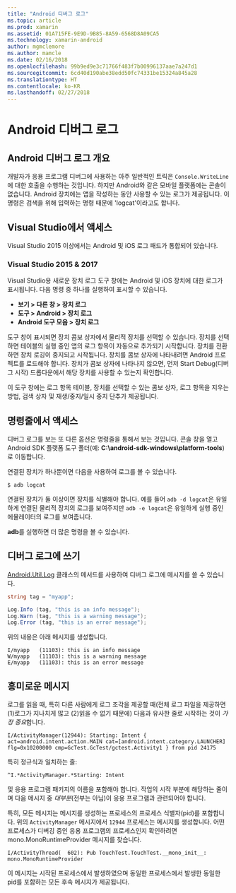 ```yaml
---
title: "Android 디버그 로그"
ms.topic: article
ms.prod: xamarin
ms.assetid: 01A715FE-9E9D-9B85-8A59-6568D8A09CA5
ms.technology: xamarin-android
author: mgmclemore
ms.author: mamcle
ms.date: 02/16/2018
ms.openlocfilehash: 99b9ed9e3c71766f483f7b00996137aae7a247d1
ms.sourcegitcommit: 6cd40d190abe38edd50fc74331be15324a845a28
ms.translationtype: HT
ms.contentlocale: ko-KR
ms.lasthandoff: 02/27/2018
---
```

# <a name="android-debug-log"></a>Android 디버그 로그

## <a name="android-debug-log-overview"></a>Android 디버그 로그 개요

개발자가 응용 프로그램 디버그에 사용하는 아주 일반적인 트릭은 `Console.WriteLine`에 대한 호출을 수행하는 것입니다. 하지만 Android와 같은 모바일 플랫폼에는 콘솔이 없습니다. Android 장치에는 앱을 작성하는 동안 사용할 수 있는 로그가 제공됩니다. 이 명령은 검색을 위해 입력하는 명령 때문에 'logcat'이라고도 합니다.

## <a name="accessing-from-visual-studio"></a>Visual Studio에서 액세스

Visual Studio 2015 이상에서는 Android 및 iOS 로그 패드가 통합되어 있습니다.

### <a name="visual-studio-2015--2017"></a>Visual Studio 2015 & 2017

Visual Studio용 새로운 장치 로그 도구 창에는 Android 및 iOS 장치에 대한 로그가 표시됩니다. 다음 명령 중 하나를 실행하여 표시할 수 있습니다. 

-   **보기 > 다른 창 > 장치 로그**
-   **도구 > Android > 장치 로그**
-   **Android 도구 모음 > 장치 로그**

도구 창이 표시되면 장치 콤보 상자에서 물리적 장치를 선택할 수 있습니다. 장치를 선택하면 테이블의 실행 중인 앱의 로그 항목이 자동으로 추가되기 시작합니다. 장치를 전환하면 장치 로깅이 중지되고 시작됩니다. 장치를 콤보 상자에 나타내려면 Android 프로젝트를 로드해야 합니다. 장치가 콤보 상자에 나타나지 않으면, 먼저 Start Debug(디버그 시작) 드롭다운에서 해당 장치를 사용할 수 있는지 확인합니다. 

이 도구 창에는 로그 항목 테이블, 장치를 선택할 수 있는 콤보 상자, 로그 항목을 지우는 방법, 검색 상자 및 재생/중지/일시 중지 단추가 제공됩니다. 


<a name="Accessing_from_the_Command_Line" />

## <a name="accessing-from-the-command-line"></a>명령줄에서 액세스

디버그 로그를 보는 또 다른 옵션은 명령줄을 통해서 보는 것입니다. 콘솔 창을 열고 Android SDK 플랫폼 도구 폴더(예: **C:\android-sdk-windows\platform-tools**)로 이동합니다. 

연결된 장치가 하나뿐이면 다음을 사용하여 로그를 볼 수 있습니다.

```shell
$ adb logcat
```

연결된 장치가 둘 이상이면 장치를 식별해야 합니다. 예를 들어 `adb -d logcat`은 유일하게 연결된 물리적 장치의 로그를 보여주지만 `adb -e logcat`은 유일하게 실행 중인 에뮬레이터의 로그를 보여줍니다. 

**adb**를 실행하면 더 많은 명령을 볼 수 있습니다.

<a name="Writing_to_the_Debug_Log" />


## <a name="writing-to-the-debug-log"></a>디버그 로그에 쓰기

[Android.Util.Log](https://developer.xamarin.com/api/type/Android.Util.Log/) 클래스의 메서드를 사용하여 디버그 로그에 메시지를 쓸 수 있습니다. 

```csharp
string tag = "myapp";

Log.Info (tag, "this is an info message");
Log.Warn (tag, "this is a warning message");
Log.Error (tag, "this is an error message");
```

위의 내용은 아래 메시지를 생성합니다.

```shell
I/myapp   (11103): this is an info message
W/myapp   (11103): this is a warning message
E/myapp   (11103): this is an error message
```

<a name="Interesting_Messages" />

## <a name="interesting-messages"></a>흥미로운 메시지

로그를 읽을 때, 특히 다른 사람에게 로그 조각을 제공할 때(전체 로그 파일을 제공하면 (1)로그가 지나치게 많고 (2)읽을 수 없기 때문에) 다음과 유사한 줄로 시작하는 것이 *가장 중요*합니다.

```shell
I/ActivityManager(12944): Starting: Intent { act=android.intent.action.MAIN cat=[android.intent.category.LAUNCHER] flg=0x10200000 cmp=GcTest.GcTest/gctest.Activity1 } from pid 24175
```

특히 정규식과 일치하는 줄:

```shell
^I.*ActivityManager.*Starting: Intent
```

및 응용 프로그램 패키지의 이름을 포함해야 합니다. 작업의 시작 부분에 해당하는 줄이며 다음 메시지 중 *대부분*(전부는 아님)이 응용 프로그램과 관련되어야 합니다. 

특히, 모든 메시지는 메시지를 생성하는 프로세스의 프로세스 식별자(pid)를 포함합니다. 위의 `ActivityManager` 메시지에서 `12944` 프로세스는 메시지를 생성합니다. 어떤 프로세스가 디버깅 중인 응용 프로그램의 프로세스인지 확인하려면 mono.MonoRuntimeProvider 메시지를 찾습니다. 

```shell
I/ActivityThread(  602): Pub TouchTest.TouchTest.__mono_init__: mono.MonoRuntimeProvider
```

이 메시지는 시작된 프로세스에서 발생하였으며 동일한 프로세스에서 발생한 동일한 pid를 포함하는 모든 후속 메시지가 제공됩니다. 
